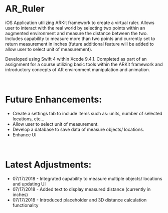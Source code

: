 # AR_Ruler
iOS Application utilizing ARKit framework to create a virtual ruler. Allows user to interact with the 
real world by selecting two points within an augmented environment and measure the distance between the two.
Includes capability to measure more than two points and currently set to return measurement in inches
(future additional feature will be added to allow user to select unit of measurement).

Developed using Swift 4 within Xcode 9.4.1. Completed as part of an assignment for a course utilizing basic
tools within the ARKit framework and introductory concepts of AR environment manipulation and animation.




</br>


<h1>Future Enhancements:</h1>
<ul>
  <li> Create a settings tab to include items such as: units, number of selected locations, etc... </li>
  <li> Allow user to select unit of measurement. </li>
  <li> Develop a database to save data of measure objects/ locations. </li>
  <li> Enhance UI </li>
</ul>

</br>


<h1>Latest Adjustments:</h1>
<ul>
  <li> 07/17/2018 - Integrated capability to measure multiple objects/ locations and updating UI </li>
  <li> 07/17/2018 - Added text to display measured distance (currently in inches) </li>
  <li> 07/17/2018 - Introduced placeholder and 3D distance calculation functionality </li>
</ul>

</br>



